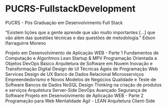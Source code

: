 # PUCRS-FullstackDevelopment
PUCRS - Pós Graduação em Desenvolvimento Full Stack

“Existem lições que a gente aprende que são muito importantes [...]
que vão além das questões técnicas e das questões de metodologia.”
Edson Ifarraguirre Moreno

Projeto em Desenvolvimento de Aplicação WEB - Parte 1
Fundamentos de Computação e Algoritmos
Lean Startup & MPV
Programação Orientada a Objetos
DevOps Básico
Arquitetura de Software em Nuvem
Inovação e Transformação Digital
Design de UI
Técnicas Ágeis de Programação
Web Services
Design de UX
Banco de Dados Relacional
Microsserviços
Empreendedorismo e Novos Modelos de Negócios
Qualidade e Teste de Software
Bancos de Dados NoSQL
Design Thinking na criação de produtos e serviços
Arquitetura Server-Side
DevOps Avançado
Segurança de Software
Projeto em Desenvolvimento de Aplicação WEB - Parte 2
Programação para Web
Mentalidade Ágil - LEAN
Arquitetura Client-Side
